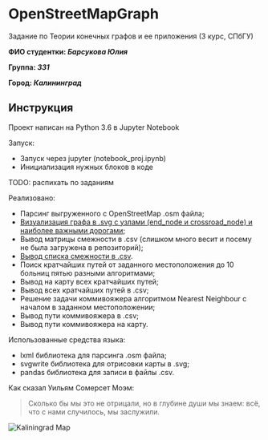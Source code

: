# OpenStreetMapGraph

Задание по Теории конечных графов и ее приложения (3 курс, СПбГУ)

**ФИО студентки: *Барсукова Юлия***

**Группа: *331***

**Город: *Калининград***

## Инструкция

Проект написан на Python 3.6 в Jupyter Notebook

Запуск:
* Запуск через jupyter (notebook_proj.ipynb)
* Инициализация нужных блоков в коде

TODO: распихать по заданиям

Реализовано:
* Парсинг выгруженного с OpenStreetMap .osm файла;
* [Визуализация графа в .svg с узлами (end_node и crossroad_node) и наиболее важными дорогами](https://github.com/pienilinnunrata/OpenStreetMapGraph/blob/master/pictures/kaliningrad_map.svg);
* Вывод матрицы смежности в .csv (слишком много весит и посему не была загружена в репозиторий);
* [Вывод списка смежности в .csv](https://github.com/pienilinnunrata/OpenStreetMapGraph/blob/master/csv/adjacency_list.csv). 
* Поиск кратчайших путей от заданного местоположения до 10 больниц пятью разными алгоритмами;
* Вывод на карту всех кратчайших путей;
* Вывод всех кратчайших путей в .csv;
* Решение задачи коммивояжера алгоритмом Nearest Neighbour с началом в заданном местоположении;
* Вывод пути коммивояжера в .csv;
* Вывод пути коммивояжера на карту.

Использованные средства языка: 
* lxml библиотека для парсинга .osm файла;
* svgwrite библиотека для отрисовки карты в .svg;
* pandas библиотека для записи в файлы .csv.


Как сказал Уильям Сомерсет Моэм:

>Сколько бы мы это не отрицали, но в глубине души мы знаем: всё, что с нами случилось, мы заслужили.

![Kaliningrad Map](https://github.com/pienilinnunrata/OpenStreetMapGraph/blob/master/docs/kaliningrad_map.png)
